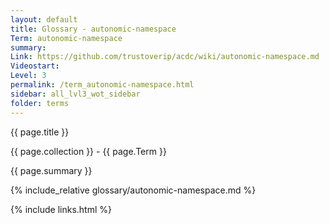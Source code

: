 ```yaml
---
layout: default
title: Glossary - autonomic-namespace
Term: autonomic-namespace
summary: 
Link: https://github.com/trustoverip/acdc/wiki/autonomic-namespace.md
Videostart: 
Level: 3
permalink: /term_autonomic-namespace.html
sidebar: all_lvl3_wot_sidebar
folder: terms
---
```


{{ page.title }}

{{ page.collection }} - {{ page.Term }}

   {{ page.summary }}

{% include_relative glossary/autonomic-namespace.md %}

 {% include links.html %} 

